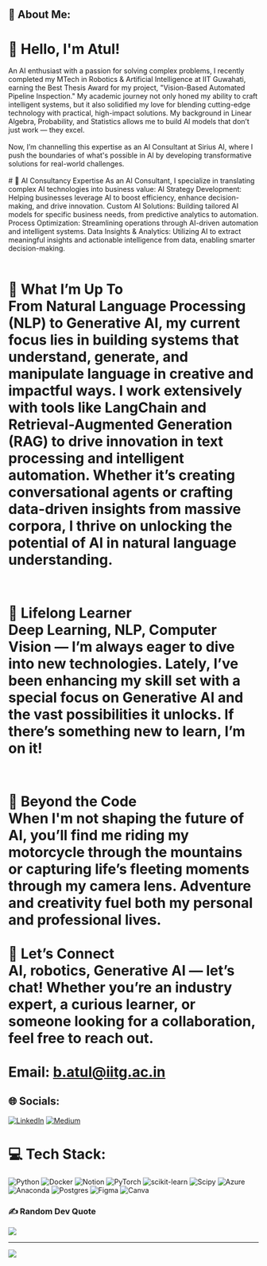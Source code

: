## 💫 About Me: <br>
# 👋 Hello, I'm Atul!
An AI enthusiast with a passion for solving complex problems, I recently completed my MTech in Robotics & Artificial Intelligence at IIT Guwahati, earning the Best Thesis Award for my project, "Vision-Based Automated Pipeline Inspection." My academic journey not only honed my ability to craft intelligent systems, but it also solidified my love for blending cutting-edge technology with practical, high-impact solutions. My background in Linear Algebra, Probability, and Statistics allows me to build AI models that don’t just work — they excel.<br><br>Now, I’m channelling this expertise as an AI Consultant at Sirius AI, where I push the boundaries of what's possible in AI by developing transformative solutions for real-world challenges.<br><br> # 🔧 AI Consultancy Expertise
As an AI Consultant, I specialize in translating complex AI technologies into business value:
AI Strategy Development: Helping businesses leverage AI to boost efficiency, enhance decision-making, and drive innovation.
Custom AI Solutions: Building tailored AI models for specific business needs, from predictive analytics to automation.
Process Optimization: Streamlining operations through AI-driven automation and intelligent systems.
Data Insights & Analytics: Utilizing AI to extract meaningful insights and actionable intelligence from data, enabling smarter decision-making. <br><br>
# 🚀 What I’m Up To<br>From Natural Language Processing (NLP) to Generative AI, my current focus lies in building systems that understand, generate, and manipulate language in creative and impactful ways. I work extensively with tools like LangChain and Retrieval-Augmented Generation (RAG) to drive innovation in text processing and intelligent automation. Whether it’s creating conversational agents or crafting data-driven insights from massive corpora, I thrive on unlocking the potential of AI in natural language understanding.<br><br>
# 🌱 Lifelong Learner<br>Deep Learning, NLP, Computer Vision — I’m always eager to dive into new technologies. Lately, I’ve been enhancing my skill set with a special focus on Generative AI and the vast possibilities it unlocks. If there’s something new to learn, I’m on it!<br><br>
# 🌄 Beyond the Code<br>When I'm not shaping the future of AI, you’ll find me riding my motorcycle through the mountains or capturing life’s fleeting moments through my camera lens. Adventure and creativity fuel both my personal and professional lives.<br><br>💬 Let’s Connect<br>AI, robotics, Generative AI — let’s chat! Whether you’re an industry expert, a curious learner, or someone looking for a collaboration, feel free to reach out.<br><br>Email: b.atul@iitg.ac.in


## 🌐 Socials:
[![LinkedIn](https://img.shields.io/badge/LinkedIn-%230077B5.svg?logo=linkedin&logoColor=white)](https://linkedin.com/in/bhagatatul) [![Medium](https://img.shields.io/badge/Medium-12100E?logo=medium&logoColor=white)](https://medium.com/@atulbhagat.ba) 

# 💻 Tech Stack:
![Python](https://img.shields.io/badge/python-3670A0?style=for-the-badge&logo=python&logoColor=ffdd54) ![Docker](https://img.shields.io/badge/docker-%230db7ed.svg?style=for-the-badge&logo=docker&logoColor=white) ![Notion](https://img.shields.io/badge/Notion-%23000000.svg?style=for-the-badge&logo=notion&logoColor=white) ![PyTorch](https://img.shields.io/badge/PyTorch-%23EE4C2C.svg?style=for-the-badge&logo=PyTorch&logoColor=white) ![scikit-learn](https://img.shields.io/badge/scikit--learn-%23F7931E.svg?style=for-the-badge&logo=scikit-learn&logoColor=white) ![Scipy](https://img.shields.io/badge/SciPy-%230C55A5.svg?style=for-the-badge&logo=scipy&logoColor=%white) ![Azure](https://img.shields.io/badge/azure-%230072C6.svg?style=for-the-badge&logo=microsoftazure&logoColor=white) ![Anaconda](https://img.shields.io/badge/Anaconda-%2344A833.svg?style=for-the-badge&logo=anaconda&logoColor=white) ![Postgres](https://img.shields.io/badge/postgres-%23316192.svg?style=for-the-badge&logo=postgresql&logoColor=white) ![Figma](https://img.shields.io/badge/figma-%23F24E1E.svg?style=for-the-badge&logo=figma&logoColor=white) ![Canva](https://img.shields.io/badge/Canva-%2300C4CC.svg?style=for-the-badge&logo=Canva&logoColor=white)

### ✍️ Random Dev Quote
![](https://quotes-github-readme.vercel.app/api?type=horizontal&theme=light)

---
[![](https://visitcount.itsvg.in/api?id=AI-Bhagat&icon=0&color=0)](https://visitcount.itsvg.in)

<!-- Proudly created with GPRM ( https://gprm.itsvg.in ) -->
